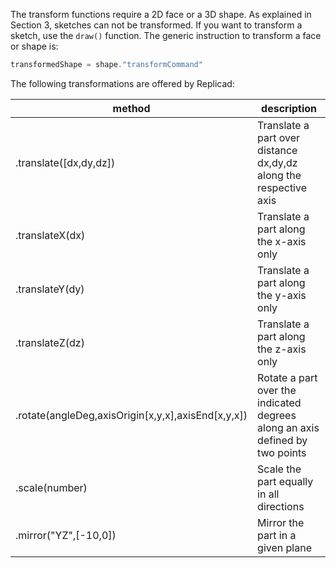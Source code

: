 The transform functions require a 2D face or a 3D shape. As explained in Section 3, sketches can not be transformed. If you want to transform a sketch, use the `draw()` function. The generic instruction to transform a face or shape is: 

``` javascript
transformedShape = shape."transformCommand"
```  

The following transformations are offered by Replicad:

| method                                               | description                                        |
| -----------------------------------------------------|----------------------------------------------------|
| .translate([dx,dy,dz])                               | Translate a part over distance dx,dy,dz along the respective axis
| .translateX(dx)                                      | Translate a part along the x-axis only
| .translateY(dy)                                      | Translate a part along the y-axis only
| .translateZ(dz)                                      | Translate a part along the z-axis only
| .rotate(angleDeg,axisOrigin[x,y,x],axisEnd[x,y,x])   | Rotate a part over the indicated degrees along an axis defined by two points 
| .scale(number)                                       | Scale the part equally in all directions
| .mirror("YZ",[-10,0])                                | Mirror the part in a given plane



